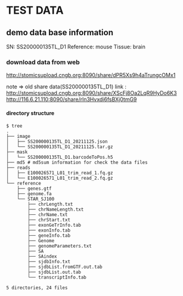 # TEST DATA
##  demo data base information
SN: SS200000135TL_D1
Reference: mouse
Tissue: brain

###   download data from web
http://stomicsupload.cngb.org:8090/share/dPR5Xs9h4aTrungcOMx1


note => old share data(SS200000135TL_D1) link : 
http://stomicsupload.cngb.org:8090/share/XScFj8Oa2LqR9HyDo6K3
http://116.6.21.110:8090/share/rln3Hvxdi6fsBXj0tmG9


#### directory structure
```
$ tree
.
├── image
│   ├── SS200000135TL_D1_20211125.json
│   └── SS200000135TL_D1_20211125.tar.gz
├── mask
│   └── SS200000135TL_D1.barcodeToPos.h5
├── md5 # md5sum information for check the data files
├── reads
│   ├── E100026571_L01_trim_read_1.fq.gz
│   └── E100026571_L01_trim_read_2.fq.gz
└── reference
    ├── genes.gtf
    ├── genome.fa
    └── STAR_SJ100
        ├── chrLength.txt
        ├── chrNameLength.txt
        ├── chrName.txt
        ├── chrStart.txt
        ├── exonGeTrInfo.tab
        ├── exonInfo.tab
        ├── geneInfo.tab
        ├── Genome
        ├── genomeParameters.txt
        ├── SA
        ├── SAindex
        ├── sjdbInfo.txt
        ├── sjdbList.fromGTF.out.tab
        ├── sjdbList.out.tab
        └── transcriptInfo.tab

5 directories, 24 files
```
